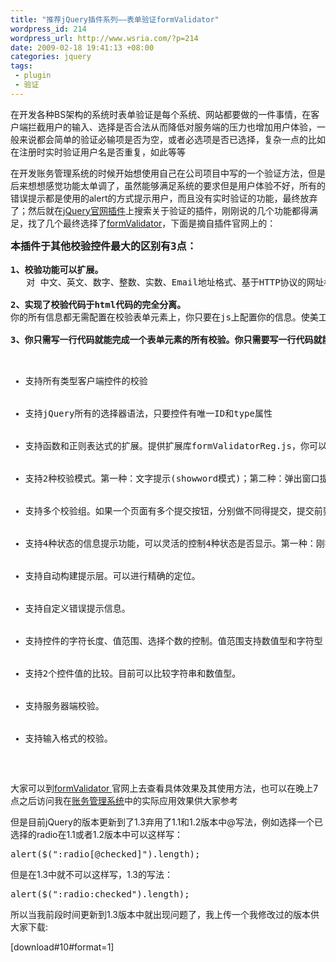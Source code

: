 ```yaml
--- 
title: "推荐jQuery插件系列——表单验证formValidator"
wordpress_id: 214
wordpress_url: http://www.wsria.com/?p=214
date: 2009-02-18 19:41:13 +08:00
categories: jquery
tags: 
 - plugin
 - 验证
---
```

在开发各种BS架构的系统时表单验证是每个系统、网站都要做的一件事情，在客户端拦截用户的输入、选择是否合法从而降低对服务端的压力也增加用户体验，一般来说都会简单的验证必输项是否为空，或者必选项是否已选择，复杂一点的比如在注册时实时验证用户名是否重复，如此等等

在开发账务管理系统的时候开始想使用自己在公司项目中写的一个验证方法，但是后来想想感觉功能太单调了，虽然能够满足系统的要求但是用户体验不好，所有的错误提示都是使用的alert的方式提示用户，而且没有实时验证的功能，最终放弃了；然后就在<a href="http://plugins.jquery.com/" target="_blank">jQuery官网插件</a>上搜索关于验证的插件，刚刚说的几个功能都得满足，找了几个最终选择了<a href="http://www.yhuan.com/formvalidator/index.html?from=www.wsria.com" target="_blank">formValidator</a>，下面是摘自插件官网上的：

<!--more-->
<pre><span style="font-size: large;"><strong>本插件于其他校验控件最大的区别有3点：</strong></span>

<strong>1、校验功能可以扩展。</strong>
<strong> </strong><strong> </strong> 对 中文、英文、数字、整数、实数、Email地址格式、基于HTTP协议的网址格式、电话号码格式、手机号码格式、货币格式、邮政编码、身份证号码、QQ号 码、日期等等这些控制，别的表单校验控件是代码里写死的，而formValidator是通过外部js文件来扩展的，<span style="color: #ff0000;"><em>你可以通过写正则表达式和函数来无限的扩展这些功能</em></span>。

<strong>2、实现了校验代码于html代码的完全分离。</strong>
你的所有信息都无需配置在校验表单元素上，你只要在js上配置你的信息。使美工（界面）和javascript工程师的工作不交织在一起

<strong>3、你只需写一行代码就能完成一个表单元素的所有校验。你只需要写一行代码就能完成一下所有的控制</strong>
<ul>
	<li>支持所有类型客户端控件的校验</li>
	<li>支持jQuery所有的选择器语法，只要控件有唯一ID和type属性</li>
	<li>支持函数和正则表达式的扩展。提供扩展库formValidatorReg.js，你可以自由的添加、修改里面的内容。</li>
	<li>支持2种校验模式。第一种：文字提示(showword模式)；第二种：弹出窗口提示(showalert模式)</li>
	<li>支持多个校验组。如果一个页面有多个提交按钮，分别做不同得提交，提交前要做不同的校验，所以你得用到校验组的功能。</li>
	<li>支持4种状态的信息提示功能，可以灵活的控制4种状态是否显示。第一种：刚打开网页的时候进行提示；第二种：获得焦点的时候进行提示；第三种：失去焦点时，校验成功时候的提示；第四种：失去焦点时，校验失败的错误提示。</li>
	<li>支持自动构建提示层。可以进行精确的定位。</li>
	<li>支持自定义错误提示信息。</li>
	<li>支持控件的字符长度、值范围、选择个数的控制。值范围支持数值型和字符型；选择的个数支持radio/checkbox/select三种控件</li>
	<li>支持2个控件值的比较。目前可以比较字符串和数值型。</li>
	<li>支持服务器端校验。</li>
	<li>支持输入格式的校验。</li>
</ul>
</pre>
大家可以到<a href="http://www.yhuan.com/formvalidator/index.html?from=www.wsria.com" target="_blank">formValidator </a>官网上去查看具体效果及其使用方法，也可以在晚上7点之后访问我在<a href="http://yanhonglei.gicp.net/finance/" target="_blank">账务管理系统</a>中的实际应用效果供大家参考

但是目前jQuery的版本更新到了1.3弃用了1.1和1.2版本中@写法，例如选择一个已选择的radio在1.1或者1.2版本中可以这样写：
<pre class="brush: js" line="1">alert($(":radio[@checked]").length);</pre>
但是在1.3中就不可以这样写，1.3的写法：
<pre class="brush: js" line="1">alert($(":radio:checked").length);</pre>
所以当我前段时间更新到1.3版本中就出现问题了，我上传一个我修改过的版本供大家下载:

[download#10#format=1]

